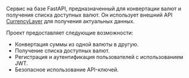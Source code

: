 Сервис на базе FastAPI, предназначенный для конвертации валют и получения списка доступных валют. 
Он использует внешний API [CurrencyLayer](https://apilayer.com/) для получения актуальных данных.

Проект предоставляет следующие возможности:
- Конвертация суммы из одной валюты в другую.
- Получение списка доступных валют.
- Регистрация и аутентификация пользователей с использованием JWT.
- Безопасное использование API-ключей.
